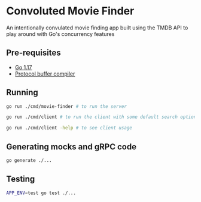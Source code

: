# Convoluted Movie Finder

An intentionally convulated movie finding app built using the TMDB API to play around with Go's concurrency features

## Pre-requisites

- [Go 1.17](https://golang.org/)
- [Protocol buffer compiler](https://grpc.io/docs/protoc-installation/)

## Running

```sh
go run ./cmd/movie-finder # to run the server

go run ./cmd/client # to run the client with some default search options

go run ./cmd/client -help # to see client usage
```

## Generating mocks and gRPC code

```sh
go generate ./...
```

## Testing

```sh
APP_ENV=test go test ./...
```
